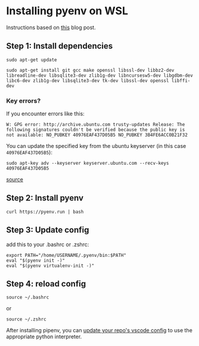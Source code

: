 # Installing pyenv on WSL
Instructions based on [this](https://www.techtronic.us/install-python-pyenv-on-wsl-ubuntu/) blog post.

## Step 1: Install dependencies

```
sudo apt-get update
```

```
sudo apt-get install git gcc make openssl libssl-dev libbz2-dev libreadline-dev libsqlite3-dev zlib1g-dev libncursesw5-dev libgdbm-dev libc6-dev zlib1g-dev libsqlite3-dev tk-dev libssl-dev openssl libffi-dev
```

### Key errors? 

If you encounter errors like this: 
```
W: GPG error: http://archive.ubuntu.com trusty-updates Release: The following signatures couldn't be verified because the public key is not available: NO_PUBKEY 40976EAF437D05B5 NO_PUBKEY 3B4FE6ACC0B21F32
```

You can update the specified key from the ubuntu keyserver (in this case `40976EAF437D05B5`):

```
sudo apt-key adv --keyserver keyserver.ubuntu.com --recv-keys 40976EAF437D05B5
```

[source](https://chrisjean.com/fix-apt-get-update-the-following-signatures-couldnt-be-verified-because-the-public-key-is-not-available/)

## Step 2: Install pyenv

```
curl https://pyenv.run | bash
```

## Step 3: Update config

add this to your .bashrc or .zshrc:

```
export PATH="/home/USERNAME/.pyenv/bin:$PATH"
eval "$(pyenv init -)"
eval "$(pyenv virtualenv-init -)"
```

## Step 4: reload config

```
source ~/.bashrc
```

or 

```
source ~/.zshrc
```

After installing pipenv, you can [update your repo's vscode config](../ide/vscode/pipenv-python-interpreter.md) to use the appropriate python interpreter.
